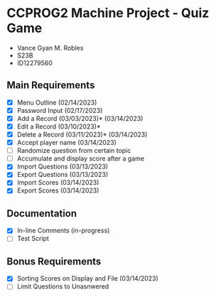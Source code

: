 # CCPROG2 Machine Project - Quiz Game
- Vance Gyan M. Robles
- S23B
- ID12279560

## Main Requirements
- [x] Menu Outline (02/14/2023)
- [x] Password Input (02/17/2023)
- [x] Add a Record (03/03/2023)* (03/14/2023)
- [x] Edit a Record (03/10/2023)*
- [x] Delete a Record (03/11/2023)* (03/14/2023)
- [x] Accept player name (03/14/2023)
- [ ] Randomize question from certain topic
- [ ] Accumulate and display score after a game
- [x] Import Questions (03/13/2023)
- [x] Export Questions (03/13/2023)
- [x] Import Scores (03/14/2023)
- [x] Export Scores (03/14/2023)

## Documentation
- [x] In-line Comments (in-progress)
- [ ] Test Script

## Bonus Requirements
- [x] Sorting Scores on Display and File (03/14/2023)
- [ ] Limit Questions to Unasnwered
